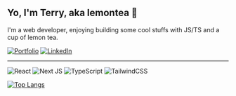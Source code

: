 ## Yo, I'm Terry, aka lemontea 👋

I'm a web developer, enjoying building some cool stuffs with JS/TS and a cup of lemon tea.

[![Portfolio](https://img.shields.io/badge/My_Portfolio-000?style=for-the-badge&logo=ko-fi&logoColor=white)](https://lemontea.xyz/)
[![LinkedIn](https://img.shields.io/badge/linkedin-%230077B5.svg?style=for-the-badge&logo=linkedin&logoColor=white)](https://www.linkedin.com/in/terry-cheng-789972274/)

---
![React](https://img.shields.io/badge/react-%2320232a.svg?style=for-the-badge&logo=react&logoColor=%2361DAFB)
![Next JS](https://img.shields.io/badge/Next-black?style=for-the-badge&logo=next.js&logoColor=white)
![TypeScript](https://img.shields.io/badge/typescript-%23007ACC.svg?style=for-the-badge&logo=typescript&logoColor=white)
![TailwindCSS](https://img.shields.io/badge/tailwindcss-%2338B2AC.svg?style=for-the-badge&logo=tailwind-css&logoColor=white)

[![Top Langs](https://github-readme-stats.vercel.app/api/top-langs/?username=lemonteaau&layout=compact&theme=radical)](https://github.com/anuraghazra/github-readme-stats)

